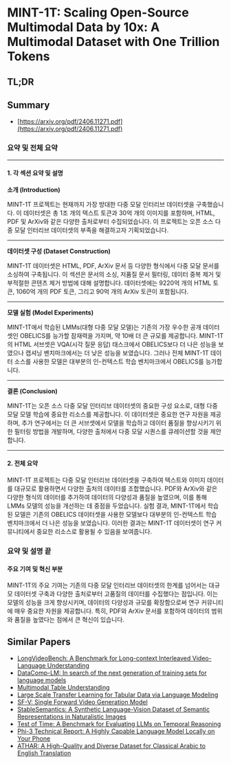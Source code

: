 # MINT-1T: Scaling Open-Source Multimodal Data by 10x: A Multimodal Dataset with One Trillion Tokens
## TL;DR
## Summary
- [https://arxiv.org/pdf/2406.11271.pdf](https://arxiv.org/pdf/2406.11271.pdf)

### 요약 및 전체 요약

---

#### 1. 각 섹션 요약 및 설명 

**소개 (Introduction)**  

MINT-1T 프로젝트는 현재까지 가장 방대한 다중 모달 인터리브 데이터셋을 구축했습니다. 이 데이터셋은 총 1조 개의 텍스트 토큰과 30억 개의 이미지를 포함하며, HTML, PDF 및 ArXiv와 같은 다양한 출처로부터 수집되었습니다. 이 프로젝트는 오픈 소스 다중 모달 인터리브 데이터셋의 부족을 해결하고자 기획되었습니다.

---

**데이터셋 구성 (Dataset Construction)**  

MINT-1T 데이터셋은 HTML, PDF, ArXiv 문서 등 다양한 형식에서 다중 모달 문서를 소싱하여 구축됩니다. 이 섹션은 문서의 소싱, 저품질 문서 필터링, 데이터 중복 제거 및 부적절한 콘텐츠 제거 방법에 대해 설명합니다. 데이터셋에는 9220억 개의 HTML 토큰, 1060억 개의 PDF 토큰, 그리고 90억 개의 ArXiv 토큰이 포함됩니다.

---

**모델 실험 (Model Experiments)**  

MINT-1T에서 학습된 LMMs(대형 다중 모달 모델)는 기존의 가장 우수한 공개 데이터셋인 OBELICS를 능가할 잠재력을 가지며, 약 10배 더 큰 규모를 제공합니다. MINT-1T의 HTML 서브셋은 VQA(시각 질문 응답) 태스크에서 OBELICS보다 더 나은 성능을 보였으나 캡셔닝 벤치마크에서는 더 낮은 성능을 보였습니다. 그러나 전체 MINT-1T 데이터 소스를 사용한 모델은 대부분의 인-컨텍스트 학습 벤치마크에서 OBELICS를 능가합니다.

---

**결론 (Conclusion)**  

MINT-1T는 오픈 소스 다중 모달 인터리브 데이터셋의 중요한 구성 요소로, 대형 다중 모달 모델 학습에 중요한 리소스를 제공합니다. 이 데이터셋은 중요한 연구 자원을 제공하며, 추가 연구에서는 더 큰 서브셋에서 모델을 학습하고 데이터 품질을 향상시키기 위한 필터링 방법을 개발하며, 다양한 출처에서 다중 모달 시퀀스를 큐레이션할 것을 제안합니다.

---

#### 2. 전체 요약

MINT-1T 프로젝트는 다중 모달 인터리브 데이터셋을 구축하여 텍스트와 이미지 데이터를 대규모로 활용하면서 다양한 출처의 데이터를 조합했습니다. PDF와 ArXiv와 같은 다양한 형식의 데이터를 추가하여 데이터의 다양성과 품질을 높였으며, 이를 통해 LMMs 모델의 성능을 개선하는 데 중점을 두었습니다. 실험 결과, MINT-1T에서 학습된 모델은 기존의 OBELICS 데이터셋을 사용한 모델보다 대부분의 인-컨텍스트 학습 벤치마크에서 더 나은 성능을 보였습니다. 이러한 결과는 MINT-1T 데이터셋이 연구 커뮤니티에서 중요한 리소스로 활용될 수 있음을 보여줍니다.

### 요약 및 설명 끝

#### 주요 기여 및 혁신 부분

MINT-1T의 주요 기여는 기존의 다중 모달 인터리브 데이터셋의 한계를 넘어서는 대규모 데이터셋 구축과 다양한 출처로부터 고품질의 데이터를 수집했다는 점입니다. 이는 모델의 성능을 크게 향상시키며, 데이터의 다양성과 규모를 확장함으로써 연구 커뮤니티에 매우 중요한 자원을 제공합니다. 특히, PDF와 ArXiv 문서를 포함하여 데이터의 범위와 품질을 높였다는 점에서 큰 혁신이 있습니다.

## Similar Papers
- [LongVideoBench: A Benchmark for Long-context Interleaved Video-Language Understanding](2407.15754.md)
- [DataComp-LM: In search of the next generation of training sets for language models](2406.11794.md)
- [Multimodal Table Understanding](2406.08100.md)
- [Large Scale Transfer Learning for Tabular Data via Language Modeling](2406.12031.md)
- [SF-V: Single Forward Video Generation Model](2406.04324.md)
- [StableSemantics: A Synthetic Language-Vision Dataset of Semantic Representations in Naturalistic Images](2406.13735.md)
- [Test of Time: A Benchmark for Evaluating LLMs on Temporal Reasoning](2406.09170.md)
- [Phi-3 Technical Report: A Highly Capable Language Model Locally on Your Phone](2404.14219.md)
- [ATHAR: A High-Quality and Diverse Dataset for Classical Arabic to English Translation](2407.19835.md)
